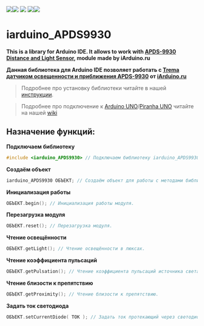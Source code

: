 [![](https://iarduino.ru/img/logo.svg)](https://iarduino.ru)[![](https://wiki.iarduino.ru/img/git-shop.svg?3)](https://iarduino.ru) [![](https://wiki.iarduino.ru/img/git-wiki.svg?2)](https://wiki.iarduino.ru) [![](https://wiki.iarduino.ru/img/git-lesson.svg?2)](https://lesson.iarduino.ru)[![](https://wiki.iarduino.ru/img/git-forum.svg?2)](http://forum.trema.ru)

# iarduino\_APDS9930

**This is a library for Arduino IDE. It allows to work with [APDS-9930 Distance and Light Sensor](https://iarduino.ru/shop/Sensory-Datchiki/datchik-osveschennosti-i-priblizheniya-apds-9930-trema-modul-v2-0.html), module made by iArduino.ru**

**Данная библиотека для Arduino IDE позволяет работать с [Trema датчиком освещенности и приближения APDS-9930](https://iarduino.ru/shop/Sensory-Datchiki/datchik-toka-5a-trema-modul-v2-0.html) от [iArduino.ru](https://iarduino.ru)**

> Подробнее про установку библиотеки читайте в нашей [инструкции](https://wiki.iarduino.ru/page/Installing_libraries/).

> Подробнее про подключение к [Arduino UNO](https://iarduino.ru/shop/boards/arduino-uno-r3.html)/[Piranha UNO](https://iarduino.ru/shop/boards/piranha-uno-r3.html) читайте на нашей [wiki](https://wiki.iarduino.ru/page/trema-APDS-9930/#h3_3)


## Назначение функций:

**Подключаем библиотеку** 

```C++
#include <iarduino_APDS9930> // Подключаем библиотеку iarduino_APDS9930 для работы с модулем.
```

**Создаём объект** 

```C++
iarduino_APDS9930 ОБЪЕКТ; // Создаём объект для работы с методами библиотеки.
```

**Инициализация работы** 

```C++
ОБЪЕКТ.begin(); // Инициализация работы модуля.
```

**Перезагрузка модуля**

```C++
ОБЪЕКТ.reset(); // Перезагрузка модуля.
```

**Чтение освещённости** 

```C++
ОБЪЕКТ.getLight(); // Чтение освещённости в люксах.
```

**Чтение коэффициента пульсаций** 

```C++
ОБЪЕКТ.getPulsation(); // Чтение коэффициента пульсаций источника света в %..
```

**Чтение близости к препятствию** 

```C++
ОБЪЕКТ.getProximity(); // Чтение близости к препятствию.
```

**Задать ток светодиода** 

```C++
ОБЪЕКТ.setCurrentDiode( ТОК ); // Задать ток протекающий через светодиод датчика.
```

